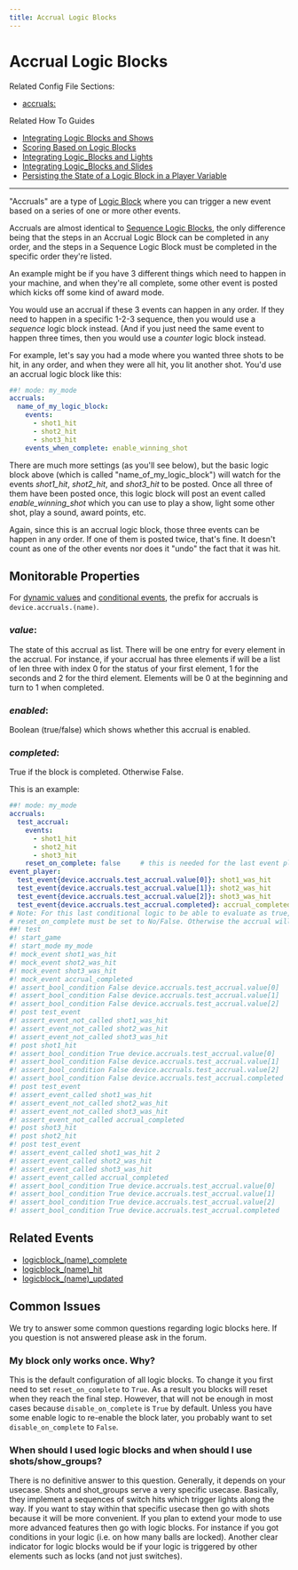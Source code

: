 ```yaml
---
title: Accrual Logic Blocks
---
```


# Accrual Logic Blocks


Related Config File Sections:

* [accruals:](../../config/accruals.md)

Related How To Guides

* [Integrating Logic Blocks and Shows](integrating_logic_blocks_and_shows.md)
* [Scoring Based on Logic Blocks](scoring_based_on_logic_blocks.md)
* [Integrating Logic_Blocks and Lights](integrating_logic_blocks_and_lights.md)
* [Integrating Logic_Blocks and Slides](integrating_logic_block_and_slides.md)
* [Persisting the State of a Logic Block in a Player Variable](persisting_state_in_a_player_variable.md)

-------------

"Accruals" are a type of
[Logic Block](index.md) where you can trigger a new event based on a series of one
or more other events.

Accruals are almost identical to
[Sequence Logic Blocks](sequences.md), the
only difference being that the steps in an Accrual Logic Block can be
completed in any order, and the steps in a Sequence Logic Block must be
completed in the specific order they're listed.

An example might be if you have 3 different things which need to happen
in your machine, and when they're all complete, some other event is
posted which kicks off some kind of award mode.

You would use an accrual if these 3 events can happen in any order. If
they need to happen in a specific 1-2-3 sequence, then you would use a
*sequence* logic block instead. (And if you just need the same event to
happen three times, then you would use a *counter* logic block instead.

For example, let's say you had a mode where you wanted three shots to
be hit, in any order, and when they were all hit, you lit another shot.
You'd use an accrual logic block like this:

``` yaml
##! mode: my_mode
accruals:
  name_of_my_logic_block:
    events:
      - shot1_hit
      - shot2_hit
      - shot3_hit
    events_when_complete: enable_winning_shot
```

There are much more settings (as you'll see below), but the basic logic
block above (which is called "name_of_my_logic_block") will watch for
the events *shot1_hit*, *shot2_hit*, and *shot3_hit* to be posted. Once
all three of them have been posted once, this logic block will post an
event called *enable_winning_shot* which you can use to play a show,
light some other shot, play a sound, award points, etc.

Again, since this is an accrual logic block, those three events can be
happen in any order. If one of them is posted twice, that's fine. It
doesn't count as one of the other events nor does it "undo" the fact
that it was hit.

## Monitorable Properties

For
[dynamic values](../../config/instructions/dynamic_values.md) and
[conditional events](../../events/overview/conditional.md), the prefix for accruals is `device.accruals.(name)`.

### *value*:

The state of this accrual as list. There will be one entry for every
element in the accrual. For instance, if your accrual has three
elements if will be a list of len three with index 0 for the status
of your first element, 1 for the seconds and 2 for the third
element. Elements will be 0 at the beginning and turn to 1 when completed.

### *enabled*:

Boolean (true/false) which shows whether this accrual is enabled.

### *completed*:

True if the block is completed. Otherwise False.

This is an example:

``` yaml
##! mode: my_mode
accruals:
  test_accrual:
    events:
      - shot1_hit
      - shot2_hit
      - shot3_hit
    reset_on_complete: false     # this is needed for the last event player
event_player:
  test_event{device.accruals.test_accrual.value[0]}: shot1_was_hit
  test_event{device.accruals.test_accrual.value[1]}: shot2_was_hit
  test_event{device.accruals.test_accrual.value[2]}: shot3_was_hit
  test_event{device.accruals.test_accrual.completed}: accrual_completed
# Note: For this last conditional logic to be able to evaluate as true, the accrual setting
# reset_on_complete must be set to No/False. Otherwise the accrual will reset instantly and this will never be true.
##! test
#! start_game
#! start_mode my_mode
#! mock_event shot1_was_hit
#! mock_event shot2_was_hit
#! mock_event shot3_was_hit
#! mock_event accrual_completed
#! assert_bool_condition False device.accruals.test_accrual.value[0]
#! assert_bool_condition False device.accruals.test_accrual.value[1]
#! assert_bool_condition False device.accruals.test_accrual.value[2]
#! post test_event
#! assert_event_not_called shot1_was_hit
#! assert_event_not_called shot2_was_hit
#! assert_event_not_called shot3_was_hit
#! post shot1_hit
#! assert_bool_condition True device.accruals.test_accrual.value[0]
#! assert_bool_condition False device.accruals.test_accrual.value[1]
#! assert_bool_condition False device.accruals.test_accrual.value[2]
#! assert_bool_condition False device.accruals.test_accrual.completed
#! post test_event
#! assert_event_called shot1_was_hit
#! assert_event_not_called shot2_was_hit
#! assert_event_not_called shot3_was_hit
#! assert_event_not_called accrual_completed
#! post shot3_hit
#! post shot2_hit
#! post test_event
#! assert_event_called shot1_was_hit 2
#! assert_event_called shot2_was_hit
#! assert_event_called shot3_was_hit
#! assert_event_called accrual_completed
#! assert_bool_condition True device.accruals.test_accrual.value[0]
#! assert_bool_condition True device.accruals.test_accrual.value[1]
#! assert_bool_condition True device.accruals.test_accrual.value[2]
#! assert_bool_condition True device.accruals.test_accrual.completed
```

## Related Events

* [logicblock_(name)_complete](../../events/logicblock_name_complete.md)
* [logicblock_(name)_hit](../../events/logicblock_name_hit.md)
* [logicblock_(name)_updated](../../events/logicblock_name_updated.md)

## Common Issues

We try to answer some common questions regarding logic blocks here. If
you question is not answered please ask in the forum.

### My block only works once. Why?

This is the default configuration of all logic blocks. To change it you
first need to set `reset_on_complete` to `True`. As a result you blocks
will reset when they reach the final step. However, that will not be
enough in most cases because `disable_on_complete` is `True` by default.
Unless you have some enable logic to re-enable the block later, you
probably want to set `disable_on_complete` to `False`.

### When should I used logic blocks and when should I use shots/show_groups?

There is no definitive answer to this question. Generally, it depends on
your usecase. Shots and shot_groups serve a very specific usecase.
Basically, they implement a sequences of switch hits which trigger
lights along the way. If you want to stay within that specific usecase
then go with shots because it will be more convenient. If you plan to
extend your mode to use more advanced features then go with logic
blocks. For instance if you got conditions in your logic (i.e. on how
many balls are locked). Another clear indicator for logic blocks would
be if your logic is triggered by other elements such as locks (and not
just switches).

